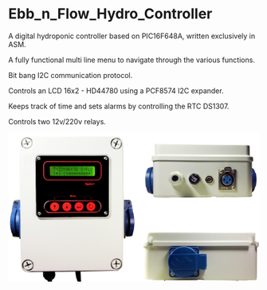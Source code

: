 # Ebb_n_Flow_Hydro_Controller
A digital hydroponic controller based on PIC16F648A, written exclusively in ASM.

A fully functional multi line menu to navigate through the various functions.

Bit bang I2C communication protocol.

Controls an LCD 16x2 - HD44780 using a PCF8574 I2C expander.

Keeps track of time and sets alarms by controlling the RTC DS1307.

Controls two 12v/220v relays.


![alt text](https://github.com/pargyropoulos/Ebb_n_Flow_Hydro_Controller/blob/1491756b6b6cf188cc4bb7e6894e098b69e607cc/Pics/All.jpg)

